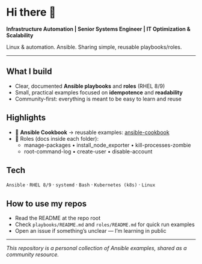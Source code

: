 # Hi there 👋

**Infrastructure Automation | Senior Systems Engineer | IT Optimization & Scalability**

Linux & automation. Ansible. Sharing simple, reusable playbooks/roles.

---

## What I build
- Clear, documented **Ansible playbooks** and **roles** (RHEL 8/9)
- Small, practical examples focused on **idempotence** and **readability**
- Community-first: everything is meant to be easy to learn and reuse

## Highlights
- 🧰 **Ansible Cookbook** → reusable examples: [ansible-cookbook](https://github.com/alanrola/ansible-cookbook)
- 🧩 Roles (docs inside each folder):
  - manage-packages • install_node_exporter • kill-processes-zombie
  - root-command-log • create-user • disable-account

## Tech
`Ansible` · `RHEL 8/9` · `systemd` · `Bash` · `Kubernetes (k8s)` · `Linux`

## How to use my repos
- Read the README at the repo root
- Check `playbooks/README.md` and `roles/README.md` for quick run examples
- Open an issue if something’s unclear — I’m learning in public

---
*This repository is a personal collection of Ansible examples, shared as a community resource.*
